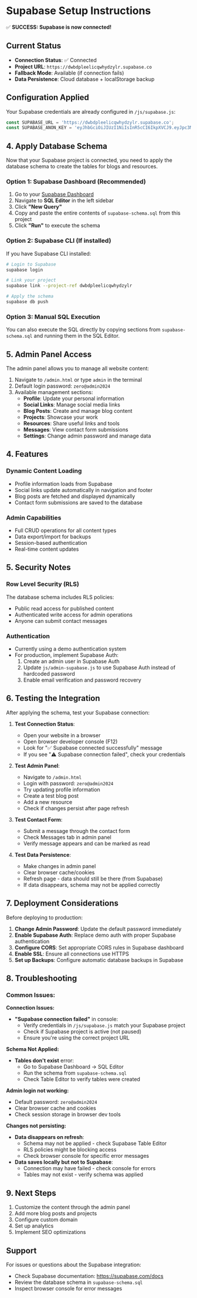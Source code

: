 # Supabase Setup Instructions

✅ **SUCCESS: Supabase is now connected!**

## Current Status
- **Connection Status**: ✅ Connected
- **Project URL**: `https://dwbdpleelicqwhydzylr.supabase.co`
- **Fallback Mode**: Available (if connection fails)
- **Data Persistence**: Cloud database + localStorage backup

## Configuration Applied

Your Supabase credentials are already configured in `/js/supabase.js`:

```javascript
const SUPABASE_URL = 'https://dwbdpleelicqwhydzylr.supabase.co';
const SUPABASE_ANON_KEY = 'eyJhbGciOiJIUzI1NiIsInR5cCI6IkpXVCJ9.eyJpc3MiOiJzdXBhYmFzZSIsInJlZiI6ImR3YmRwbGVlbGljcXdoeWR6eWxyIiwicm9sZSI6ImFub24iLCJpYXQiOjE3NTczMjc4MTUsImV4cCI6MjA3MjkwMzgxNX0.hqlIpI92OIioZRLV6kAPMtfpSPinNIP4i1t5ImtOVOo';
```

## 4. Apply Database Schema

Now that your Supabase project is connected, you need to apply the database schema to create the tables for blogs and resources.

### Option 1: Supabase Dashboard (Recommended)

1. Go to your [Supabase Dashboard](https://supabase.com/dashboard/project/dwbdpleelicqwhydzylr)
2. Navigate to **SQL Editor** in the left sidebar
3. Click **"New Query"**
4. Copy and paste the entire contents of `supabase-schema.sql` from this project
5. Click **"Run"** to execute the schema

### Option 2: Supabase CLI (If installed)

If you have Supabase CLI installed:

```bash
# Login to Supabase
supabase login

# Link your project
supabase link --project-ref dwbdpleelicqwhydzylr

# Apply the schema
supabase db push
```

### Option 3: Manual SQL Execution

You can also execute the SQL directly by copying sections from `supabase-schema.sql` and running them in the SQL Editor.

## 5. Admin Panel Access

The admin panel allows you to manage all website content:

1. Navigate to `/admin.html` or type `admin` in the terminal
2. Default login password: `zero@admin2024`
3. Available management sections:
   - **Profile**: Update your personal information
   - **Social Links**: Manage social media links
   - **Blog Posts**: Create and manage blog content
   - **Projects**: Showcase your work
   - **Resources**: Share useful links and tools
   - **Messages**: View contact form submissions
   - **Settings**: Change admin password and manage data

## 4. Features

### Dynamic Content Loading
- Profile information loads from Supabase
- Social links update automatically in navigation and footer
- Blog posts are fetched and displayed dynamically
- Contact form submissions are saved to the database

### Admin Capabilities
- Full CRUD operations for all content types
- Data export/import for backups
- Session-based authentication
- Real-time content updates

## 5. Security Notes

### Row Level Security (RLS)
The database schema includes RLS policies:
- Public read access for published content
- Authenticated write access for admin operations
- Anyone can submit contact messages

### Authentication
- Currently using a demo authentication system
- For production, implement Supabase Auth:
  1. Create an admin user in Supabase Auth
  2. Update `js/admin-supabase.js` to use Supabase Auth instead of hardcoded password
  3. Enable email verification and password recovery

## 6. Testing the Integration

After applying the schema, test your Supabase connection:

1. **Test Connection Status**:
   - Open your website in a browser
   - Open browser developer console (F12)
   - Look for "✅ Supabase connected successfully" message
   - If you see "⚠️ Supabase connection failed", check your credentials

2. **Test Admin Panel**:
   - Navigate to `/admin.html`
   - Login with password: `zero@admin2024`
   - Try updating profile information
   - Create a test blog post
   - Add a new resource
   - Check if changes persist after page refresh

3. **Test Contact Form**:
   - Submit a message through the contact form
   - Check Messages tab in admin panel
   - Verify message appears and can be marked as read

4. **Test Data Persistence**:
   - Make changes in admin panel
   - Clear browser cache/cookies
   - Refresh page - data should still be there (from Supabase)
   - If data disappears, schema may not be applied correctly

## 7. Deployment Considerations

Before deploying to production:

1. **Change Admin Password**: Update the default password immediately
2. **Enable Supabase Auth**: Replace demo auth with proper Supabase authentication
3. **Configure CORS**: Set appropriate CORS rules in Supabase dashboard
4. **Enable SSL**: Ensure all connections use HTTPS
5. **Set up Backups**: Configure automatic database backups in Supabase

## 8. Troubleshooting

### Common Issues:

**Connection Issues:**
- **"Supabase connection failed"** in console:
  - Verify credentials in `/js/supabase.js` match your Supabase project
  - Check if Supabase project is active (not paused)
  - Ensure you're using the correct project URL

**Schema Not Applied:**
- **Tables don't exist** error:
  - Go to Supabase Dashboard → SQL Editor
  - Run the schema from `supabase-schema.sql`
  - Check Table Editor to verify tables were created

**Admin login not working:**
- Default password: `zero@admin2024`
- Clear browser cache and cookies
- Check session storage in browser dev tools

**Changes not persisting:**
- **Data disappears on refresh**:
  - Schema may not be applied - check Supabase Table Editor
  - RLS policies might be blocking access
  - Check browser console for specific error messages
- **Data saves locally but not to Supabase**:
  - Connection may have failed - check console for errors
  - Tables may not exist - verify schema was applied

## 9. Next Steps

1. Customize the content through the admin panel
2. Add more blog posts and projects
3. Configure custom domain
4. Set up analytics
5. Implement SEO optimizations

## Support

For issues or questions about the Supabase integration:
- Check Supabase documentation: https://supabase.com/docs
- Review the database schema in `supabase-schema.sql`
- Inspect browser console for error messages